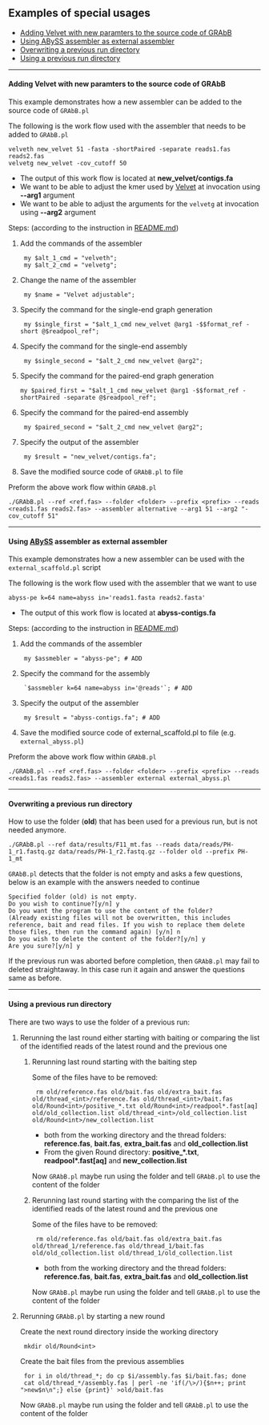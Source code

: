 Examples of special usages
----------------------
- [Adding Velvet with new paramters to the source code of GRAbB](#adding-velvet-with-new-paramters-to-the-source-code-of-grabb)
- [Using ABySS assembler as external assembler](#using-abyss-assembler-as-external-assembler)
- [Overwriting a previous run directory](#overwriting-a-previous-run-directory)
- [Using a previous run directory](#using-a-previous-run-directory)



----------------------
#### Adding Velvet with new paramters to the source code of GRAbB

This example demonstrates how a new assembler can be added to the source code of `GRAbB.pl`

The following is the work flow used with the assembler that needs to be added to `GRAbB.pl`

    velveth new_velvet 51 -fasta -shortPaired -separate reads1.fas reads2.fas
    velvetg new_velvet -cov_cutoff 50

- The output of this work flow is located at **new_velvet/contigs.fa**
- We want to be able to adjust the kmer used by [Velvet](https://www.ebi.ac.uk/%7Ezerbino/velvet/) at invocation using **--arg1** argument
- We want to be able to adjust the arguments for the `velvetg` at invocation using **--arg2** argument

Steps: (according to the instruction in [README.md](README.md#adding-to-the-source-code-of-grabb))

1. Add the commands of the assembler

        my $alt_1_cmd = "velveth";
        my $alt_2_cmd = "velvetg";

2. Change the name of the assembler

        my $name = "Velvet adjustable";

3. Specify the command for the single-end graph generation

        my $single_first = "$alt_1_cmd new_velvet @arg1 -$$format_ref -short @$readpool_ref";

4. Specify the command for the single-end assembly

        my $single_second = "$alt_2_cmd new_velvet @arg2";

5.  Specify the command for the paired-end graph generation

        my $paired_first = "$alt_1_cmd new_velvet @arg1 -$$format_ref -shortPaired -separate @$readpool_ref";

6. Specify the command for the paired-end assembly

        my $paired_second = "$alt_2_cmd new_velvet @arg2";

7. Specify the output of the assembler

        my $result = "new_velvet/contigs.fa";

8. Save the modified source code of `GRAbB.pl` to file

Preform the above work flow within `GRAbB.pl`

    ./GRAbB.pl --ref <ref.fas> --folder <folder> --prefix <prefix> --reads <reads1.fas reads2.fas> --assembler alternative --arg1 51 --arg2 "-cov_cutoff 51"


----------------------
#### Using [ABySS](http://www.bcgsc.ca/platform/bioinfo/software/abyss) assembler as external assembler

This example demonstrates how a new assembler can be used with the `external_scaffold.pl` script

The following is the work flow used with the assembler that we want to use

    abyss-pe k=64 name=abyss in='reads1.fasta reads2.fasta'

- The output of this work flow is located at **abyss-contigs.fa**

Steps: (according to the instruction in [README.md](README.md#using-external_scaffold))

1. Add the commands of the assembler

        my $assmebler = "abyss-pe"; # ADD

2. Specify the command for the assembly

        `$assmebler k=64 name=abyss in='@reads'`; # ADD

3. Specify the output of the assembler

        my $result = "abyss-contigs.fa"; # ADD

4. Save the modified source code of external_scaffold.pl to file (e.g. `external_abyss.pl`)

Preform the above work flow within `GRAbB.pl`

    ./GRAbB.pl --ref <ref.fas> --folder <folder> --prefix <prefix> --reads <reads1.fas reads2.fas> --assembler external external_abyss.pl

----------------------
#### Overwriting a previous run directory

How to use the folder (**old**) that has been used for a previous run, but is not needed anymore.

    ./GRAbB.pl --ref data/results/F11_mt.fas --reads data/reads/PH-1_r1.fastq.gz data/reads/PH-1_r2.fastq.gz --folder old --prefix PH-1_mt

`GRAbB.pl` detects that the folder is not empty and asks a few questions, below is an example with the answers needed to continue

    Specified folder (old) is not empty.
    Do you wish to continue?[y/n] y
    Do you want the program to use the content of the folder?
    (Already existing files will not be overwritten, this includes reference, bait and read files. If you wish to replace them delete those files, then run the command again) [y/n] n
    Do you wish to delete the content of the folder?[y/n] y
    Are you sure?[y/n] y

If the previous run was aborted before completion, then `GRAbB.pl` may fail to deleted straightaway. In this case run it again and answer the questions same as before.


----------------------
#### Using a previous run directory

There are two ways to use the folder of a previous run:

1. Rerunning the last round either starting with baiting or comparing the list of the identified reads of the latest round and the previous one

    1. Rerunning last round starting with the baiting step

        Some of the files have to be removed:

            rm old/reference.fas old/bait.fas old/extra_bait.fas old/thread_<int>/reference.fas old/thread_<int>/bait.fas old/Round<int>/positive_*.txt old/Round<int>/readpool*.fast[aq] old/old_collection.list old/thread_<int>/old_collection.list old/Round<int>/new_collection.list
        
        - both from the working directory and the thread folders: **reference.fas**, **bait.fas**, **extra\_bait.fas** and **old\_collection.list**
        - From the given Round directory: **positive\_\*.txt**, **readpool\*.fast\[aq\]** and **new\_collection.list**

        Now `GRAbB.pl` maybe run using the folder and tell `GRAbB.pl` to use the content of the folder

    2. Rerunning last round starting with the comparing the list of the identified   reads of the latest round and the previous one

       	Some of	the files have to be removed:
       	
       	    rm old/reference.fas old/bait.fas old/extra_bait.fas old/thread_1/reference.fas old/thread_1/bait.fas old/old_collection.list old/thread_1/old_collection.list

        - both from the working directory and the thread folders: **reference.fas**, **bait.fas**, **extra\_bait.fas** and **old_collection.list**

        Now `GRAbB.pl` maybe run using the folder and tell `GRAbB.pl` to use the content of the folder

2. Rerunning `GRAbB.pl` by starting a new round

    Create the next round directory inside the working directory

        mkdir old/Round<int>

    Create the bait files from the previous assemblies

        for i in old/thread_*; do cp $i/assembly.fas $i/bait.fas; done
        cat old/thread_*/assembly.fas | perl -ne 'if(/\>/){$n++; print ">new$n\n";} else {print}' >old/bait.fas

    Now `GRAbB.pl` maybe run using the folder and tell `GRAbB.pl` to use the content of the folder